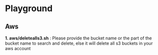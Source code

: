 # Playground
## Aws
**1. aws/deletealls3.sh** : Please provide the bucket name or the part of the bucket name to search and delete, else it will delete all s3 buckets in your aws account
